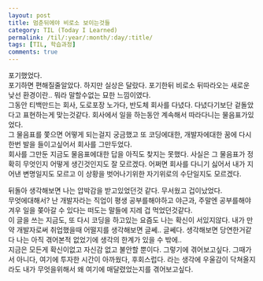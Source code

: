```yaml
---
layout: post
title: 멈춘뒤에야 비로소 보이는것들
category: TIL (Today I Learned)
permalink: /til/:year/:month/:day/:title/
tags: [TIL, 학습과정]
comments: true
---
```


포기했었다.<br/>
포기하면 편해질줄알았다. 하지만 실상은 달랐다. 포기한뒤 비로소 뒤따라오는 새로운 낮선 환경이란.. 뭐라 말할수없는 묘한 느낌이였다. <br/>
그동안 티백만드는 회사, 도로포장 노가다, 반도체 회사를 다녔다. 다녔다기보단 겉돌았다고 표현하는게 맞는것같다. 회사에서 일을 하는동안 계속해서 따라다니는 물음표가있었다. <br/>
그 물음표를 쫓으면 어떻게 되는걸지 궁금했고 또 코딩에대한, 개발자에대한 꿈에 다시 한번 발을 들이고싶어서 회사를 그만두었다.<br/>
회사를 그만둔 지금도 물음표에대한 답을 아직도 찾지는 못했다. 사실은 그 물음표가 정확히 무엇인지 어떻게 생긴것인지도 잘 모르겠다. 어쩌면 회사를 다니기 싫어서 내가 지어낸 변명일지도 모르고 이 상황을 벗어나기위한 자기위로의 수단일지도 모르겠다.<br/>

뒤돌아 생각해보면 나는 압박감을 받고있었던것 같다. 무서웠고 겁이났었다.<br/>
무엇에대해서? 난 개발자라는 직업이 평생 공부를해야하고 야근과, 주말엔 공부를해야 겨우 일을 쫒아갈 수 있다는 떠도는 말들에 지레 겁 먹었던것같다.<br/>
이 글을 쓰는 지금도, 또 다시 코딩을 하고있는 요즘도 나는 확신이 서있지않다. 내가 만약 개발자로써 취업했을때 어떨지를 생각해보면 글쎄.. 글쎄다. 생각해보면 당연한거같다 나는 아직 겪어본적 없었기에 생각의 한계가 있을 수 밖에.. <br/>
지금은 모든게 확신이없고 자신감 없고 불안할 뿐이다. 그렇기에 겪어보고싶다. 그때가서 아니다, 여기에 투자한 시간이 아까웠다, 후회스럽다. 라는 생각에 우울감이 닥쳐올지라도 내가 무엇을위해서 왜 여기에 매달렸었는지를 겪어보고싶다.